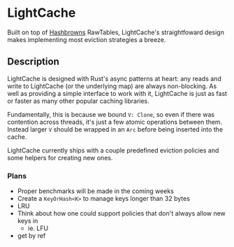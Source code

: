 # LightCache

Built on top of [Hashbrowns](https://docs.rs/hashbrown/latest/hashbrown/raw/struct.RawTable.html#) RawTables, 
LightCache's straightfoward design makes implementing most eviction strategies a breeze.

## Description
LightCache is designed with Rust's async patterns at heart: any reads and write to LightCache (or the underlying map) are always non-blocking.
As well as providing a simple interface to work with it, LightCache is just as fast or faster as many other popular caching libraries.

Fundamentally, this is because we bound `V: Clone`, so even if there was contention across threads, it's just a few atomic operations between them.
Instead larger `V` should be wrapped in an `Arc` before being inserted into the cache.

LightCache currently ships with a couple predefined eviction policies and some helpers for creating new ones. 

### Plans
- Proper benchmarks will be made in the coming weeks
- Create a `KeyOrHash<K>` to manage keys longer than 32 bytes
- LRU
- Think about how one could support policies that don't always allow new keys in
  - ie. LFU
- get by ref
